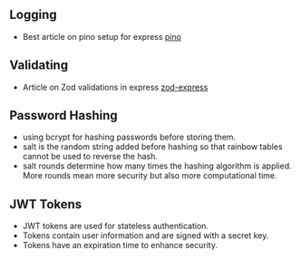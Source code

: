 ## Logging
- Best article on pino setup for express [pino](https://betterstack.com/community/guides/logging/how-to-install-setup-and-use-pino-to-log-node-js-applications/)

## Validating
- Article on Zod validations in express [zod-express](https://dev.to/osalumense/validating-request-data-in-expressjs-using-zod-a-comprehensive-guide-3a0j)


## Password Hashing 
- using bcrypt for hashing passwords before storing them.
- salt is the random string added before hashing so that rainbow tables cannot be used to reverse the hash.
- salt rounds determine how many times the hashing algorithm is applied. More rounds mean more security but also more computational time.

## JWT Tokens
- JWT tokens are used for stateless authentication.
- Tokens contain user information and are signed with a secret key.
- Tokens have an expiration time to enhance security.